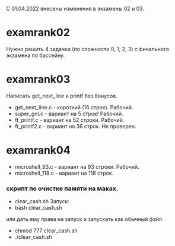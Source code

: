 С 01.04.2022 внесены изменения в экзамены 02 и 03.

# examrank02
Нужно решить 4 задачки (по сложности 0, 1, 2, 3) с финального экзамена по бассейну.

# examrank03
Написать get_next_line и printf без бонусов.
- get_next_line.c - короткий (16 строк). Рабочий.
- super_gnl.c - вариант на 5 строк! Рабочий.
- ft_printf.c - вариант на 52 строки. Рабочий.
- ft_printf2.c - вариант на 36 строк. Не проверен.

# examrank04
-  microshell_93.c - вариант на 93 строки. Рабочий.
-  microshell_118.c - вариант на 118 строк.

### скрипт по очистке памяти на маках.
- clear_cash.sh
Запуск:
- bash clear_cash.sh

или дать ему права на запуск и запускать как обычный файл

- chmod 777 clear_cash.sh
- ./clear_cash.sh
